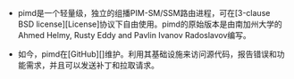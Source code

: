 - pimd是一个轻量级，独立的组播PIM-SM/SSM路由进程，可在[3-clause BSD license][License]协议下自由使用。pimd的原始版本是由南加州大学的Ahmed Helmy, Rusty Eddy and Pavlin Ivanov Radoslavov编写。

- 如今，pimd在[GitHub][]维护。利用其基础设施来访问源代码，报告错误和功能需求，并且可以发送补丁和拉取请求。